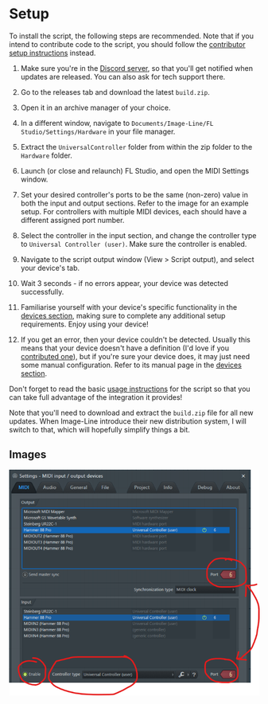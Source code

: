 
# Setup

To install the script, the following steps are recommended. Note that if you
intend to contribute code to the script, you should follow the
[contributor setup instructions](contributing/README.md) instead.

1.  Make sure you're in the [Discord server](https://discord.gg/6vpfJUF), so
    that you'll get notified when updates are released. You can also ask for
    tech support there.

2.  Go to the releases tab and download the latest `build.zip`.

3.  Open it in an archive manager of your choice.

4.  In a different window, navigate to
    `Documents/Image-Line/FL Studio/Settings/Hardware` in your file manager.

5.  Extract the `UniversalController` folder from within the zip folder to the
    `Hardware` folder.

6.  Launch (or close and relaunch) FL Studio, and open the MIDI Settings window.

7.  Set your desired controller's ports to be the same (non-zero) value in both
    the input and output sections. Refer to the image for an example setup. For
    controllers with multiple MIDI devices, each should have a different
    assigned port number.

8.  Select the controller in the input section, and change the controller type
    to `Universal Controller (user)`. Make sure the controller is enabled.

9.  Navigate to the script output window (View > Script output), and select your
    device's tab.

10. Wait 3 seconds - if no errors appear, your device was detected successfully.

11. Familiarise yourself with your device's specific functionality in the
    [devices section](devices/README.md), making sure to complete any additional
    setup requirements. Enjoy using your device!

12. If you get an error, then your device couldn't be detected. Usually this
    means that your device doesn't have a definition (I'd love if you
    [contributed one](contributing/README.md)), but if you're sure your
    device does, it may just need some manual configuration. Refer to its manual
    page in the [devices section](devices/devices.md).

Don't forget to read the basic [usage instructions](usage.md) for the script
so that you can take full advantage of the integration it provides!

Note that you'll need to download and extract the `build.zip` file for all new
updates. When Image-Line introduce their new distribution system, I will switch
to that, which will hopefully simplify things a bit.

## Images
![An image of FL Studio's MIDI settings window](setup/midi_settings.png)
